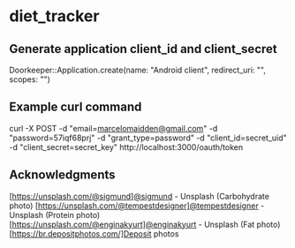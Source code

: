 # diet_tracker

## Generate application client_id and client_secret
Doorkeeper::Application.create(name: "Android client", redirect_uri: "", scopes: "")

## Example curl command
curl -X POST -d "email=marcelomaidden@gmail.com" -d "password=57iqf68prj" -d "grant_type=password" -d "client_id=secret_uid" -d "client_secret=secret_key" http://localhost:3000/oauth/token


## Acknowledgments
[https://unsplash.com/@sigmund]@sigmund - Unsplash (Carbohydrate photo)
[https://unsplash.com/@tempestdesigner]@tempestdesigner - Unsplash (Protein photo)
[https://unsplash.com/@enginakyurt]@enginakyurt - Unsplash (Fat photo)
[https://br.depositphotos.com/]Deposit photos
